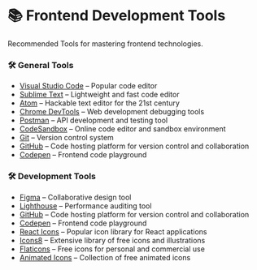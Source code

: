 # 📚 Frontend Development Tools

Recommended Tools for mastering frontend technologies.


### **🛠️ General Tools**
- [Visual Studio Code](https://code.visualstudio.com/) – Popular code editor
- [Sublime Text](https://www.sublimetext.com/) – Lightweight and fast code editor
- [Atom](https://atom.io/) – Hackable text editor for the 21st century
- [Chrome DevTools](https://developer.chrome.com/docs/devtools/) – Web development debugging tools
- [Postman](https://www.postman.com/) – API development and testing tool
- [CodeSandbox](https://codesandbox.io/) – Online code editor and sandbox environment
- [Git](https://git-scm.com/) – Version control system
- [GitHub](https://github.com/) – Code hosting platform for version control and collaboration
- [Codepen](https://codepen.io/) – Frontend code playground


### **🛠️ Development Tools**
- [Figma](https://www.figma.com/) – Collaborative design tool
- [Lighthouse](https://developers.google.com/web/tools/lighthouse) – Performance auditing tool
- [GitHub](https://github.com/) – Code hosting platform for version control and collaboration
- [Codepen](https://codepen.io/) – Frontend code playground
- [React Icons](https://react-icons.github.io/react-icons/) – Popular icon library for React applications
- [Icons8](https://icons8.com/) – Extensive library of free icons and illustrations
- [Flaticons](https://www.flaticon.com/) – Free icons for personal and commercial use
- [Animated Icons](https://animatedicons.co/) – Collection of free animated icons
